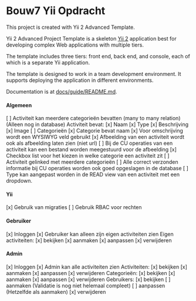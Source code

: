 Bouw7 Yii Opdracht
==================

This project is created with Yii 2 Advanced Template.

Yii 2 Advanced Project Template is a skeleton [Yii 2](http://www.yiiframework.com/) application best for
developing complex Web applications with multiple tiers.

The template includes three tiers: front end, back end, and console, each of which
is a separate Yii application.

The template is designed to work in a team development environment. It supports
deploying the application in different environments.

Documentation is at [docs/guide/README.md](docs/guide/README.md).

#### Algemeen
[ ] Activiteit kan meerdere categorieën bevatten (many to many relation) (Alleen nog in database)
Activiteit bevat:
	[x] Naam
	[x] Type
	[x] Beschrijving
	[x] Image
	[ ] Categorieën
[x] Categorie bevat naam
[x] Voor omschrijving wordt een WYSIWYG veld gebruikt
[x] Afbeelding van een activiteit wordt ook als afbeelding laten zien (niet url)
[ ] Bij de CU operaties van een activiteit kan een bestand worden meegestuurd voor de afbeelding
[x] Checkbox list voor het kiezen in welke categorie een activiteit zit
[ ] Activiteit gelinked met meerdere categorieën
[ ] Alle correct verzonden informatie bij CU operaties worden ook goed opgeslagen in de database
[ ] Type kan aangepast worden in de READ view van een activiteit met een dropdown.

#### Yii
[x] Gebruik van migraties
[ ] Gebruik RBAC voor rechten

#### Gebruiker
[x] Inloggen
[x] Gebruiker kan alleen zijn eigen activiteiten zien
Eigen activiteiten:
	[x] bekijken
	[x] aanmaken
	[x] aanpassen
	[x] verwijderen

#### Admin
[x] Inloggen
[x] Admin kan alle activiteiten zien
Activiteiten:
	[x] bekijken
	[x] aanmaken
	[x] aanpassen
	[x] verwijderen
Categorieën:
	[x] bekijken
	[x] aanmaken
	[x] aanpassen
	[x] verwijderen
Gebruikers:
	[x] bekijken
	[ ] aanmaken (Validatie is nog niet helemaal compleet)
	[ ] aanpassen (Hetzelfde als aanmaken)
	[x] verwijderen
